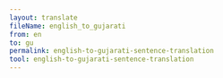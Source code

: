 ```yaml
---
layout: translate
fileName: english_to_gujarati
from: en
to: gu
permalink: english-to-gujarati-sentence-translation
tool: english-to-gujarati-sentence-translation
---
```

